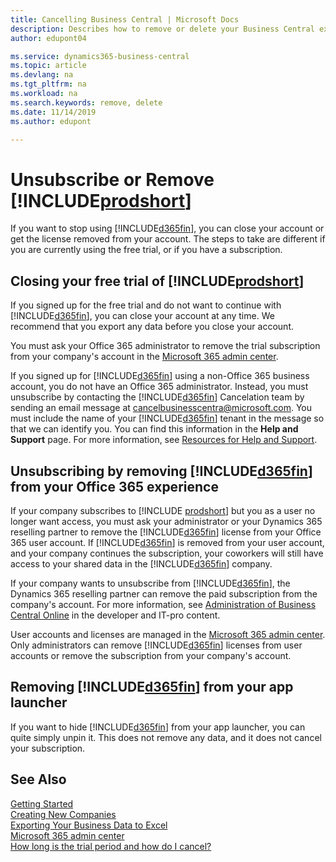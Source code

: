 ```yaml
---
title: Cancelling Business Central | Microsoft Docs
description: Describes how to remove or delete your Business Central experience.
author: edupont04

ms.service: dynamics365-business-central
ms.topic: article
ms.devlang: na
ms.tgt_pltfrm: na
ms.workload: na
ms.search.keywords: remove, delete
ms.date: 11/14/2019
ms.author: edupont

---
```

# Unsubscribe or Remove [!INCLUDE[prodshort](includes/prodshort.md)]

If you want to stop using [!INCLUDE[d365fin](includes/d365fin_md.md)], you can close your account or get the license removed from your account. The steps to take are different if you are currently using the free trial, or if you have a subscription.  

## Closing your free trial of [!INCLUDE[prodshort](includes/prodshort.md)]

If you signed up for the free trial and do not want to continue with [!INCLUDE[d365fin](includes/d365fin_md.md)], you can close your account at any time. We recommend that you export any data before you close your account. 

You must ask your Office 365 administrator to remove the trial subscription from your company's account in the [Microsoft 365 admin center](https://admin.microsoft.com/). 

If you signed up for [!INCLUDE[d365fin](includes/d365fin_md.md)] using a non-Office 365 business account, you do not have an Office 365 administrator. Instead, you must unsubscribe by contacting the [!INCLUDE[d365fin](includes/d365fin_md.md)] Cancelation team by sending an email message at cancelbusinesscentra@microsoft.com. You must include the name of your [!INCLUDE[d365fin](includes/d365fin_md.md)] tenant in the message so that we can identify you. You can find this information in the **Help and Support** page. For more information, see [Resources for Help and Support](product-help-and-support.md).  

## Unsubscribing by removing [!INCLUDE[d365fin](includes/d365fin_md.md)] from your Office 365 experience

If your company subscribes to [!INCLUDE [prodshort](includes/prodshort.md)] but you as a user no longer want access, you must ask your administrator or your Dynamics 365 reselling partner to remove the [!INCLUDE[d365fin](includes/d365fin_md.md)] license from your Office 365 user account. If [!INCLUDE[d365fin](includes/d365fin_md.md)] is removed from your user account, and your company continues the subscription, your coworkers will still have access to your shared data in the [!INCLUDE[d365fin](includes/d365fin_md.md)] company.  

If your company wants to unsubscribe from [!INCLUDE[d365fin](includes/d365fin_md.md)], the Dynamics 365 reselling partner can remove the paid subscription from the company's account. For more information, see [Administration of Business Central Online](/dynamics365/business-central/dev-itpro/administration/tenant-administration) in the developer and IT-pro content.  

User accounts and licenses are managed in the [Microsoft 365 admin center](https://admin.microsoft.com/). Only administrators can remove [!INCLUDE[d365fin](includes/d365fin_md.md)] licenses from user accounts or remove the subscription from your company's account.  

## Removing [!INCLUDE[d365fin](includes/d365fin_md.md)] from your app launcher
If you want to hide [!INCLUDE[d365fin](includes/d365fin_md.md)] from your app launcher, you can quite simply unpin it. This does not remove any data, and it does not cancel your subscription.  

## See Also
[Getting Started](product-get-started.md)  
[Creating New Companies](about-new-company.md)  
[Exporting Your Business Data to Excel](about-export-data.md)  
[Microsoft 365 admin center](https://admin.microsoft.com/)  
[How long is the trial period and how do I cancel?](https://community.dynamics.com/business/b/financials/archive/2016/11/28/how-long-is-the-trial-period-and-how-do-i-cancel)  
